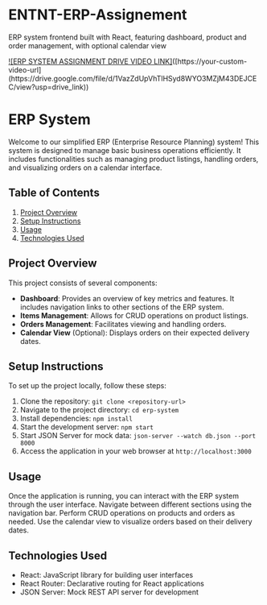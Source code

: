 # ENTNT-ERP-Assignement
ERP system frontend built with React, featuring dashboard, product and order management, with optional calendar view

[![ERP SYSTEM ASSIGNMENT DRIVE VIDEO LINK]](https://www.google.com/imgres?imgurl=https%3A%2F%2Fw7.pngwing.com%2Fpngs%2F314%2F584%2Fpng-transparent-computer-icons-video-display-resolution-others-angle-text-rectangle-thumbnail.png&tbnid=C1wo8316MFNvhM&vet=12ahUKEwjKzMCaz_WEAxU07TgGHfTWB00QMygGegQIARB_..i&imgrefurl=https%3A%2F%2Fwww.pngwing.com%2Fen%2Fsearch%3Fq%3Dvideo%2BIcon&docid=Z90Gg27gLn4gwM&w=360&h=360&q=video%20icon&ved=2ahUKEwjKzMCaz_WEAxU07TgGHfTWB00QMygGegQIARB_)([https://your-custom-video-url](https://drive.google.com/file/d/1VazZdUpVhTlHSyd8WYO3MZjM43DEJCEC/view?usp=drive_link))

# ERP System

Welcome to our simplified ERP (Enterprise Resource Planning) system! This system is designed to manage basic business operations efficiently. It includes functionalities such as managing product listings, handling orders, and visualizing orders on a calendar interface.

## Table of Contents
1. [Project Overview](#project-overview)
2. [Setup Instructions](#setup-instructions)
3. [Usage](#usage)
4. [Technologies Used](#technologies-used)


## Project Overview
This project consists of several components:
- **Dashboard**: Provides an overview of key metrics and features. It includes navigation links to other sections of the ERP system.
- **Items Management**: Allows for CRUD operations on product listings.
- **Orders Management**: Facilitates viewing and handling orders.
- **Calendar View** (Optional): Displays orders on their expected delivery dates.

## Setup Instructions
To set up the project locally, follow these steps:
1. Clone the repository: `git clone <repository-url>`
2. Navigate to the project directory: `cd erp-system`
3. Install dependencies: `npm install`
4. Start the development server: `npm start`
5. Start JSON Server for mock data: `json-server --watch db.json --port 8000`
6. Access the application in your web browser at `http://localhost:3000`

## Usage
Once the application is running, you can interact with the ERP system through the user interface. Navigate between different sections using the navigation bar. Perform CRUD operations on products and orders as needed. Use the calendar view to visualize orders based on their delivery dates.

## Technologies Used
- React: JavaScript library for building user interfaces
- React Router: Declarative routing for React applications
- JSON Server: Mock REST API server for development



